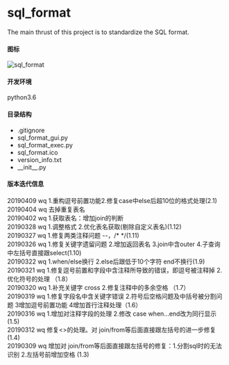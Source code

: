 # sql_format
The main thrust of this project is to standardize the SQL format.

#### 图标
![sql_format](https://github.com/WAYDN/sql_format/sql_format.ico)

#### 开发环境
python3.6

#### 目录结构
- .gitignore
- sql_format_gui.py
- sql_format_exec.py
- sql_format.ico
- version_info.txt
- \_\_init\_\_.py


#### 版本迭代信息
20190409 wq 1.重构逗号前置功能2.修复case中else后超10位的格式处理(2.1)
<br>20190404 wq 去掉重复表名
<br>20190402 wq 1.获取表名：增加join的判断
<br>20190328 wq 1.调整格式 2.优化表名获取(剔除自定义表名)(1.12)
<br>20190327 wq 1.修复两类注释问题 --，/* */(1.11)
<br>20190326 wq 1.修复关键字遗留问题 2.增加返回表名 3.join中含outer 4.子查询中左括号直接跟select(1.10)
<br>20190322 wq 1.when/else换行 2.else后跟低于10个字符 end不换行(1.9)
<br>20190321 wq 1.修复逗号前置和字段中含注释所导致的错误，即逗号被注释掉 2.优化符号的处理 （1.8）
<br>20190320 wq 1.补充关键字 cross 2.修复注释中的多余空格 （1.7）
<br>20190319 wq 1.修复字段名中含关键字错误 2.符号后空格问题及中括号被分割问题 3增加逗号前置功能 4增加首行注释处理（1.6）
<br>20190316 wq 1.增加对注释字段的处理 2.修改 case when...end改为同行显示 (1.5)
<br>20190312 wq 修复<>的处理。对 join/from等后面直接跟左括号的进一步修复 (1.4)
<br>20190309 wq 增加对 join/from等后面直接跟左括号的修复：1.分割sql时的无法识别 2.左括号前增加空格 (1.3)
